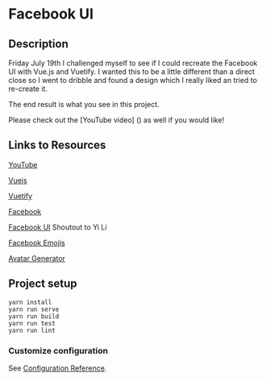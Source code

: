 # Facebook UI

## Description
Friday July 19th I challenged myself to see if I could recreate the Facebook UI with Vue.js and Vuetify. I wanted this to be a little different than a direct close so I went to dribble and found a design which I really liked an tried to re-create it.

The end result is what you see in this project. 

Please check out the [YouTube video] () as well if you would like!

## Links to Resources

[YouTube]()

[Vuejs](https://vuejs.org/)

[Vuetify](https://vuetifyjs.com/en/)

[Facebook](https://www.facebook.com/)

[Facebook UI](https://dribbble.com/shots/5905328-Facebook-Concept-Home) Shoutout to Yi Li

[Facebook Emojis](https://emojipedia.org/messenger/1.0/)

[Avatar Generator](https://avatarmaker.com/)


## Project setup
```
yarn install
yarn run serve
yarn run build
yarn run test
yarn run lint
```



### Customize configuration
See [Configuration Reference](https://cli.vuejs.org/config/).
